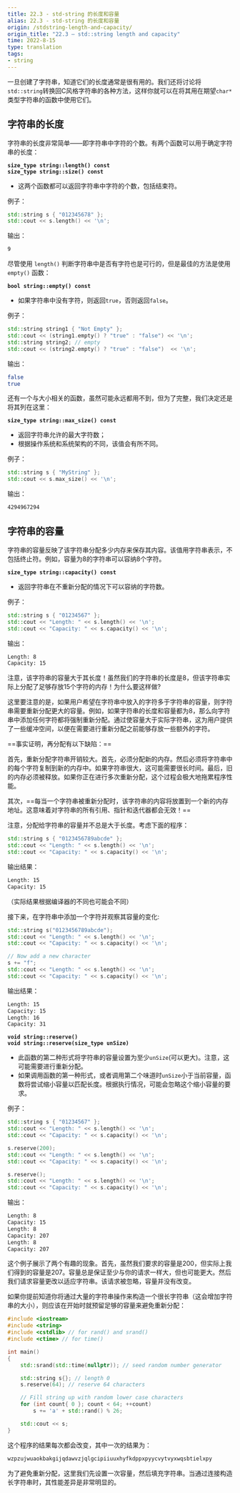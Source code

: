 ```yaml
---
title: 22.3 - std-string 的长度和容量
alias: 22.3 - std-string 的长度和容量
origin: /stdstring-length-and-capacity/
origin_title: "22.3 — std::string length and capacity"
time: 2022-8-15
type: translation
tags:
- string
---
```




一旦创建了字符串，知道它们的长度通常是很有用的。我们还将讨论将`std::string`转换回C风格字符串的各种方法，这样你就可以在将其用在期望`char*`类型字符串的函数中使用它们。

## 字符串的长度

字符串的长度非常简单——即字符串中字符的个数。有两个函数可以用于确定字符串的长度：

**`size_type string::length() const`**  
**`size_type string::size() const`**

-   这两个函数都可以返回字符串中字符的个数，包括结束符。

例子：

```cpp
std::string s { "012345678" };
std::cout << s.length() << '\n';
```

输出：

```bash
9
```

尽管使用 `length()` 判断字符串中是否有字符也是可行的，但是最佳的方法是使用 `empty()` 函数：

**`bool string::empty() const`**

- 如果字符串中没有字符，则返回`true`，否则返回`false`。

例子：

```cpp
std::string string1 { "Not Empty" };
std::cout << (string1.empty() ? "true" : "false") << '\n';
std::string string2; // empty
std::cout << (string2.empty() ? "true" : "false")  << '\n';
```


输出：

```bash
false
true
```

还有一个与大小相关的函数，虽然可能永远都用不到，但为了完整，我们决定还是将其列在这里：

**`size_type string::max_size() const`**

-   返回字符串允许的最大字符数；
-   根据操作系统和系统架构的不同，该值会有所不同。

例子：

```cpp
std::string s { "MyString" };
std::cout << s.max_size() << '\n';
```

输出：

```bash
4294967294
```

## 字符串的容量

字符串的容量反映了该字符串分配多少内存来保存其内容。该值用字符串表示，不包括终止符。例如，容量为8的字符串可以容纳8个字符。

**`size_type string::capacity() const`**

-   返回字符串在不重新分配的情况下可以容纳的字符数。

例子：

```cpp
std::string s { "01234567" };
std::cout << "Length: " << s.length() << '\n';
std::cout << "Capacity: " << s.capacity() << '\n';
```

输出：

```bash
Length: 8
Capacity: 15
```

注意，该字符串的容量大于其长度！虽然我们的字符串的长度是8，但该字符串实际上分配了足够存放15个字符的内存！为什么要这样做?

这里要注意的是，如果用户希望在字符串中放入的字符多于字符串的容量，则字符串需要重新分配更大的容量。例如，如果字符串的长度和容量都为8，那么向字符串中添加任何字符都将强制重新分配。通过使容量大于实际字符串，这为用户提供了一些缓冲空间，以便在需要进行重新分配之前能够存放一些额外的字符。

==事实证明，再分配有以下缺陷：==

首先，重新分配字符串开销较大。首先，必须分配新的内存。然后必须将字符串中的每个字符复制到新的内存中。如果字符串很大，这可能需要很长时间。最后，旧的内存必须被释放。如果你正在进行多次重新分配，这个过程会极大地拖累程序性能。

其次，==每当一个字符串被重新分配时，该字符串的内容将放置到一个新的内存地址。这意味着对字符串的所有引用、指针和迭代器都会无效！==

注意，分配给字符串的容量并不总是大于长度。考虑下面的程序：

```cpp
std::string s { "0123456789abcde" };
std::cout << "Length: " << s.length() << '\n';
std::cout << "Capacity: " << s.capacity() << '\n';
```

输出结果：

```bash
Length: 15
Capacity: 15
```

（实际结果根据编译器的不同也可能会不同）

接下来，在字符串中添加一个字符并观察其容量的变化:

```cpp
std::string s("0123456789abcde");
std::cout << "Length: " << s.length() << '\n';
std::cout << "Capacity: " << s.capacity() << '\n';

// Now add a new character
s += "f";
std::cout << "Length: " << s.length() << '\n';
std::cout << "Capacity: " << s.capacity() << '\n';
```

输出结果：

```bash
Length: 15
Capacity: 15
Length: 16
Capacity: 31
```

**`void string::reserve()`**  
**`void string::reserve(size_type unSize)`**

- 此函数的第二种形式将字符串的容量设置为至少`unSize`(可以更大)。注意，这可能需要进行重新分配。
- 如果调用函数的第一种形式，或者调用第二个味道时`unSize`小于当前容量，函数将尝试缩小容量以匹配长度。根据执行情况，可能会忽略这个缩小容量的要求。 

例子：

```cpp
std::string s { "01234567" };
std::cout << "Length: " << s.length() << '\n';
std::cout << "Capacity: " << s.capacity() << '\n';

s.reserve(200);
std::cout << "Length: " << s.length() << '\n';
std::cout << "Capacity: " << s.capacity() << '\n';

s.reserve();
std::cout << "Length: " << s.length() << '\n';
std::cout << "Capacity: " << s.capacity() << '\n';
```

输出：

```bash
Length: 8
Capacity: 15
Length: 8
Capacity: 207
Length: 8
Capacity: 207
```

这个例子展示了两个有趣的现象。首先，虽然我们要求的容量是200，但实际上我们得到的容量是207。容量总是保证至少与你的请求一样大，但也可能更大。然后我们请求容量更改以适应字符串。该请求被忽略，容量并没有改变。

如果你提前知道你将通过大量的字符串操作来构造一个很长字符串（这会增加字符串的大小），则应该在开始时就预留足够的容量来避免重新分配：

```cpp
#include <iostream>
#include <string>
#include <cstdlib> // for rand() and srand()
#include <ctime> // for time()

int main()
{
    std::srand(std::time(nullptr)); // seed random number generator

    std::string s{}; // length 0
    s.reserve(64); // reserve 64 characters

    // Fill string up with random lower case characters
    for (int count{ 0 }; count < 64; ++count)
        s += 'a' + std::rand() % 26;

    std::cout << s;
}
```

这个程序的结果每次都会改变，其中一次的结果为：

```bash
wzpzujwuaokbakgijqdawvzjqlgcipiiuuxhyfkdppxpyycvytvyxwqsbtielxpy
```

为了避免重新分配，这里我们先设置一次容量，然后填充字符串。当通过连接构造长字符串时，其性能差异是非常明显的。
